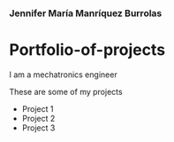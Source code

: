 ### Jennifer María Manríquez Burrolas
# Portfolio-of-projects


I am a mechatronics engineer

These are some of my projects

- Project 1
- Project 2
- Project 3
